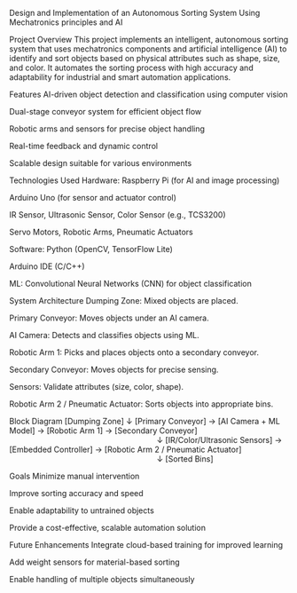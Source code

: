 Design and Implementation of an Autonomous Sorting System Using Mechatronics principles and AI

Project Overview
This project implements an intelligent, autonomous sorting system that uses mechatronics components and artificial
intelligence (AI) to identify and sort objects based on physical attributes such as shape, size, and color. 
It automates the sorting process with high accuracy and adaptability for industrial and smart automation applications.


Features
AI-driven object detection and classification using computer vision

Dual-stage conveyor system for efficient object flow

Robotic arms and sensors for precise object handling

Real-time feedback and dynamic control

Scalable design suitable for various environments


Technologies Used
Hardware:
Raspberry Pi (for AI and image processing)

Arduino Uno (for sensor and actuator control)

IR Sensor, Ultrasonic Sensor, Color Sensor (e.g., TCS3200)

Servo Motors, Robotic Arms, Pneumatic Actuators


Software:
Python (OpenCV, TensorFlow Lite)

Arduino IDE (C/C++)

ML: Convolutional Neural Networks (CNN) for object classification


System Architecture
Dumping Zone: Mixed objects are placed.

Primary Conveyor: Moves objects under an AI camera.

AI Camera: Detects and classifies objects using ML.

Robotic Arm 1: Picks and places objects onto a secondary conveyor.

Secondary Conveyor: Moves objects for precise sensing.

Sensors: Validate attributes (size, color, shape).

Robotic Arm 2 / Pneumatic Actuator: Sorts objects into appropriate bins.


Block Diagram
[Dumping Zone]
↓
[Primary Conveyor] → [AI Camera + ML Model] → [Robotic Arm 1] → [Secondary Conveyor]
                   ↓
[IR/Color/Ultrasonic Sensors] → [Embedded Controller] → [Robotic Arm 2 / Pneumatic Actuator]
                   ↓
[Sorted Bins]


Goals
Minimize manual intervention

Improve sorting accuracy and speed

Enable adaptability to untrained objects

Provide a cost-effective, scalable automation solution


Future Enhancements
Integrate cloud-based training for improved learning

Add weight sensors for material-based sorting

Enable handling of multiple objects simultaneously


